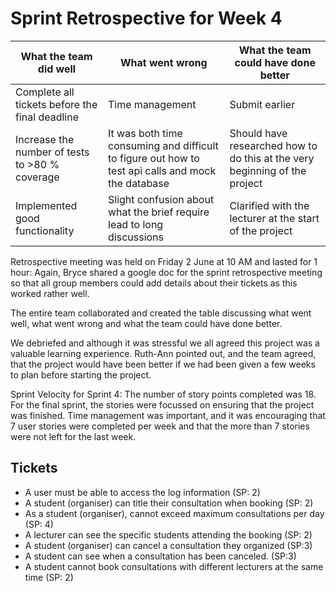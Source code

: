 # Sprint Retrospective for Week 4

| What the team did well | What went wrong | What the team could have done better |
| --- | --- | --- |
|Complete all tickets before the final deadline |Time management |Submit earlier|
|Increase the number of tests to >80 % coverage|It was both time consuming and difficult to figure out how to test api calls and mock the database| Should have researched how to do this at the very beginning of the project|
|Implemented good functionality|Slight confusion about what the brief require lead to long discussions|Clarified with the lecturer at the start of the project|
 
Retrospective meeting was held on Friday 2 June at 10 AM and lasted for 1 hour:
Again, Bryce shared a google doc for the sprint retrospective meeting so that all group members could add details about their tickets as this worked rather well.

The entire team collaborated and created the table discussing what went well, what went wrong and what the team could have done better. 

We debriefed and although it was stressful we all agreed this project was a valuable learning experience. Ruth-Ann pointed out, and the team agreed, that the project would have been better if we had been given a few weeks to plan before starting the project. 

Sprint Velocity for Sprint 4: The number of story points completed was 18. For the final sprint, the stories were focussed on ensuring that the project was finished. Time management was important, and it was encouraging that 7 user stories were completed per week and that the more than 7 stories were not left for the last week.

## Tickets
- A user must be able to access the log information (SP: 2)
- A student (organiser) can title their consultation when booking (SP: 2)
- As a student (organiser), cannot exceed maximum consultations per day (SP: 4)
- A lecturer can see the specific students attending the booking (SP: 2)
- A student (organiser) can cancel a consultation they organized (SP:3)
- A student can  see when a consultation has been canceled. (SP:3)
- A student cannot book consultations with different lecturers at the same time (SP: 2)
